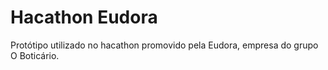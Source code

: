# Hacathon Eudora

Protótipo utilizado no hacathon promovido pela Eudora, empresa do grupo O Boticário.

